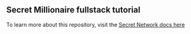 ## Secret Millionaire fullstack tutorial

To learn more about this repository, visit the [Secret Network docs here](https://docs.scrt.network/secret-network-documentation/development/getting-started/fullstack-dapp-integration)
